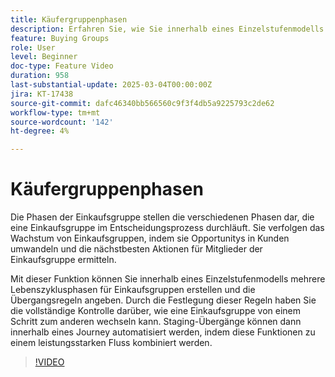 ```yaml
---
title: Käufergruppenphasen
description: Erfahren Sie, wie Sie innerhalb eines Einzelstufenmodells mehrere Lebenszyklusphasen für Einkaufsgruppen erstellen und die Übergangsregeln festlegen, sodass Sie die vollständige Kontrolle darüber haben, wie eine Einkaufsgruppe von einem Stadium zu einem anderen wechseln kann.
feature: Buying Groups
role: User
level: Beginner
doc-type: Feature Video
duration: 958
last-substantial-update: 2025-03-04T00:00:00Z
jira: KT-17438
source-git-commit: dafc46340bb566560c9f3f4db5a9225793c2de62
workflow-type: tm+mt
source-wordcount: '142'
ht-degree: 4%

---
```



# Käufergruppenphasen

Die Phasen der Einkaufsgruppe stellen die verschiedenen Phasen dar, die eine Einkaufsgruppe im Entscheidungsprozess durchläuft. Sie verfolgen das Wachstum von Einkaufsgruppen, indem sie Opportunitys in Kunden umwandeln und die nächstbesten Aktionen für Mitglieder der Einkaufsgruppe ermitteln.

Mit dieser Funktion können Sie innerhalb eines Einzelstufenmodells mehrere Lebenszyklusphasen für Einkaufsgruppen erstellen und die Übergangsregeln angeben. Durch die Festlegung dieser Regeln haben Sie die vollständige Kontrolle darüber, wie eine Einkaufsgruppe von einem Schritt zum anderen wechseln kann. Staging-Übergänge können dann innerhalb eines Journey automatisiert werden, indem diese Funktionen zu einem leistungsstarken Fluss kombiniert werden.

>[!VIDEO](https://video.tv.adobe.com/v/3448703/?learn=on&enablevpops&captions=ger)
